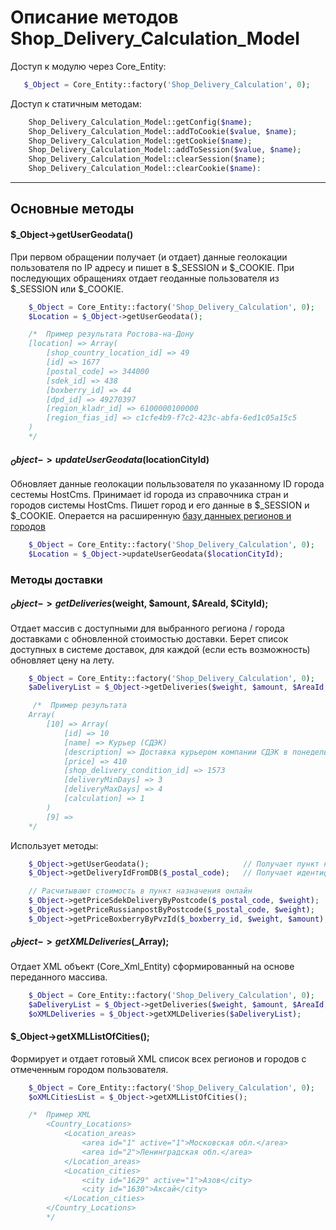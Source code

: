 # Описание методов Shop_Delivery_Calculation_Model

Доступ к модулю через Core_Entity:
```php
   $_Object = Core_Entity::factory('Shop_Delivery_Calculation', 0);
```
Доступ к статичным методам:
```php
    Shop_Delivery_Calculation_Model::getConfig($name);
    Shop_Delivery_Calculation_Model::addToCookie($value, $name);
    Shop_Delivery_Calculation_Model::getCookie($name);
    Shop_Delivery_Calculation_Model::addToSession($value, $name);
    Shop_Delivery_Calculation_Model::clearSession($name);
    Shop_Delivery_Calculation_Model::clearCookie($name):
```
_____
## Основные методы
#### $_Object->getUserGeodata()
При первом обращении получает (и отдает) данные геолокации пользователя по IP адресу и пишет в $_SESSION и $_COOKIE.
При последующих обращениях отдает геоданные пользователя из $_SESSION или $_COOKIE.
```php
    $_Object = Core_Entity::factory('Shop_Delivery_Calculation', 0);
    $Location = $_Object->getUserGeodata();

    /*  Пример результата Ростова-на-Дону
    [location] => Array(
        [shop_country_location_id] => 49
        [id] => 1677
        [postal_code] => 344000
        [sdek_id] => 438
        [boxberry_id] => 44
        [dpd_id] => 49270397
        [region_kladr_id] => 6100000100000
        [region_fias_id] => c1cfe4b9-f7c2-423c-abfa-6ed1c05a15c5
    )
    */
```
#### $_Object->updateUserGeodata($locationCityId)
Обновляет данные геолокации польльзователя по указанному ID города сестемы HostCms.
Принимает id города из справочника стран и городов системы HostCms. Пишет город и его данные в $_SESSION и $_COOKIE.
Операется на расширенную [базу данныех регионов и городов](https://github.com/bromango/hostcms/tree/main/shop_country_location_cities)

```php
    $_Object = Core_Entity::factory('Shop_Delivery_Calculation', 0);
    $Location = $_Object->updateUserGeodata($locationCityId);
```
### Методы доставки
#### $_Object->getDeliveries($weight, $amount, $AreaId, $CityId);
Отдает массив с доступными для выбранного региона / города доставками с обновленной стоимостью доставки. Берет список доступных в системе доставок, для каждой (если есть возможность) обновляет цену на лету. 
```php
    $_Object = Core_Entity::factory('Shop_Delivery_Calculation', 0);
    $aDeliveryList = $_Object->getDeliveries($weight, $amount, $AreaId, $CityId);

     /*  Пример результата
    Array(
        [10] => Array(
            [id] => 10
            [name] => Курьер (СДЭК)
            [description] => Доставка курьером компании СДЭК в понедельник - пятницу с 10:00 до 18:00 и в субботу с 10:00 до 16:00
            [price] => 410
            [shop_delivery_condition_id] => 1573
            [deliveryMinDays] => 3
            [deliveryMaxDays] => 4
            [calculation] => 1
        )
        [9] => 
    */
```
Использует методы:
```php
    $_Object->getUserGeodata();                     // Получает пункт назначения
    $_Object->getDeliveryIdFromDB($_postal_code);   // Получает идентификаторы служб доставок

    // Расчитывают стоимость в пункт назначения онлайн
    $_Object->getPriceSdekDeliveryByPostcode($_postal_code, $weight);
    $_Object->getPriceRussianpostByPostcode($_postal_code, $weight);
    $_Object->getPriceBoxberryByPvzId($_boxberry_id, $weight, $amount);
```
#### $_Object->getXMLDeliveries($_Array); 
Отдает XML объект (Core_Xml_Entity) сформированный на основе переданного массива. 
```php
    $_Object = Core_Entity::factory('Shop_Delivery_Calculation', 0);
    $aDeliveryList = $_Object->getDeliveries($weight, $amount, $AreaId, $CityId);
    $oXMLDeliveries = $_Object->getXMLDeliveries($aDeliveryList);
```
#### $_Object->getXMLListOfCities();
Формирует и отдает готовый XML список всех регионов и городов с отмеченным городом пользователя.
```php
    $_Object = Core_Entity::factory('Shop_Delivery_Calculation', 0);
    $oXMLCitiesList = $_Object->getXMLListOfCities();

    /*  Пример XML
		<Country_Locations>
			<Location_areas>
				<area id="1" active="1">Московская обл.</area>
				<area id="2">Ленинградская обл.</area>
			</Location_areas>
			<Location_cities>
				<city id="1629" active="1">Азов</city>
				<city id="1630">Аксай</city>
			</Location_cities>
		</Country_Locations>		
		*/
```